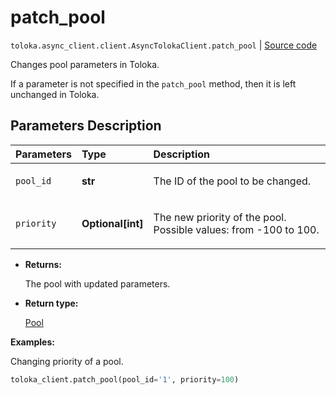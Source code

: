 # patch_pool
`toloka.async_client.client.AsyncTolokaClient.patch_pool` | [Source code](https://github.com/Toloka/toloka-kit/blob/v1.2.0/src/client/__init__.py#L0)

Changes pool parameters in Toloka.


If a parameter is not specified in the `patch_pool` method, then it is left unchanged in Toloka.

## Parameters Description

| Parameters | Type | Description |
| :----------| :----| :-----------|
`pool_id`|**str**|<p>The ID of the pool to be changed.</p>
`priority`|**Optional\[int\]**|<p>The new priority of the pool. Possible values: from -100 to 100.</p>

* **Returns:**

  The pool with updated parameters.

* **Return type:**

  [Pool](toloka.client.pool.Pool.md)

**Examples:**

Changing priority of a pool.

```python
toloka_client.patch_pool(pool_id='1', priority=100)
```

